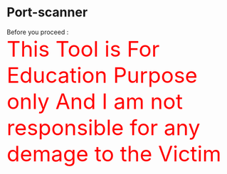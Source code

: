 # Port-scanner
<div>Before you proceed :</div>
<font size=12 color='red'>This Tool is For Education Purpose only And I am not responsible for any demage to the Victim</font>
